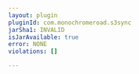 ```yaml
---
layout: plugin
pluginId: com.monochromeroad.s3sync
jarSha1: INVALID
isJarAvailable: true
error: NONE
violations: []

---
```

